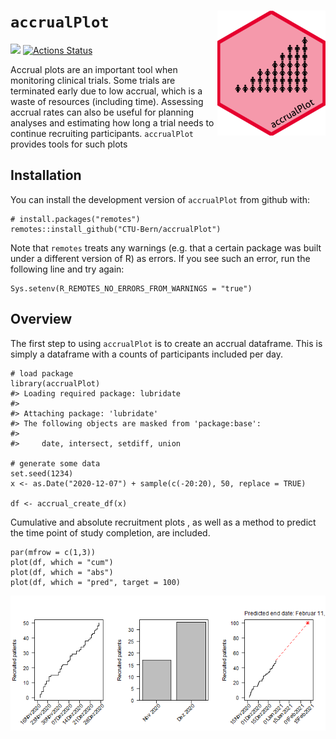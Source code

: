 <!-- README.md is generated from README.Rmd. Please edit that file -->

`accrualPlot` <img src='man/figures/sticker.png' align="right" height="200">
============================================================================

<!-- [![](https://www.r-pkg.org/badges/version/accrualPlot?color=green)](https://cran.r-project.org/package=accrualPlot)  -->

[![](https://img.shields.io/badge/dev%20version-0.6.0-blue.svg)](https://github.com/CTU-Bern/accrualPlot)
[![Actions
Status](https://github.com/CTU-Bern/accrualPlot/workflows/R-CMD-check/badge.svg)](https://github.com/CTU-Bern/accrualPlot/actions)
<!-- ![travis](https://travis-ci.com/CTU-Bern/presize.svg?branch=master) -->
<!-- [![AppVeyor Build Status](https://ci.appveyor.com/api/projects/status/github/CTU-Bern/presize?branch=master&svg=true)](https://ci.appveyor.com/project/CTU-Bern/presize) -->
<!-- [![codecov](https://codecov.io/github/CTU-Bern/accrualPlot/branch/master/graphs/badge.svg)](https://codecov.io/github/CTU-Bern/accrualPlot) -->

Accrual plots are an important tool when monitoring clinical trials.
Some trials are terminated early due to low accrual, which is a waste of
resources (including time). Assessing accrual rates can also be useful
for planning analyses and estimating how long a trial needs to continue
recruiting participants. `accrualPlot` provides tools for such plots

Installation
------------

<!-- `accrualPlot` can be installed from CRAN in the usual manner: -->

You can install the development version of `accrualPlot` from github
with:

    # install.packages("remotes")
    remotes::install_github("CTU-Bern/accrualPlot")

Note that `remotes` treats any warnings (e.g. that a certain package was
built under a different version of R) as errors. If you see such an
error, run the following line and try again:

    Sys.setenv(R_REMOTES_NO_ERRORS_FROM_WARNINGS = "true")

Overview
--------

The first step to using `accrualPlot` is to create an accrual dataframe.
This is simply a dataframe with a counts of participants included per
day.

    # load package
    library(accrualPlot)
    #> Loading required package: lubridate
    #> 
    #> Attaching package: 'lubridate'
    #> The following objects are masked from 'package:base':
    #> 
    #>     date, intersect, setdiff, union

    # generate some data
    set.seed(1234)
    x <- as.Date("2020-12-07") + sample(c(-20:20), 50, replace = TRUE)

    df <- accrual_create_df(x)

Cumulative and absolute recruitment plots , as well as a method to
predict the time point of study completion, are included.

    par(mfrow = c(1,3))
    plot(df, which = "cum")
    plot(df, which = "abs")
    plot(df, which = "pred", target = 100)

![](man/figures/README-unnamed-chunk-3-1.png)
